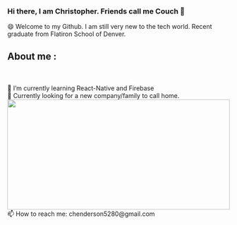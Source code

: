 ### Hi there, I am Christopher. Friends call me Couch 👋
😄 Welcome to my Github. I am still very new to the tech world. Recent graduate from Flatiron School of Denver.
<h2>About me :</h2>
<br>

<br>
🌱 I’m currently learning React-Native and Firebase
<br>
👯 Currently looking for a new company/family to call home.
<img width="100%" height="250" src="https://www.bsr.org/images/heroes/tech-against-trafficking-hero.jpg"/>
📫 How to reach me: chenderson5280@gmail.com


<!--
**chenderson5280/chenderson5280** is a ✨ _special_ ✨ repository because its `README.md` (this file) appears on your GitHub profile.

Here are some ideas to get you started:

- 🔭 I’m currently working on ...
- 🌱 I’m currently learning ...
- 👯 I’m looking to collaborate on ...
- 🤔 I’m looking for help with ...
- 💬 Ask me about ...
- 📫 How to reach me: ...
- 😄 Pronouns: ...
- ⚡ Fun fact: ...
-->
